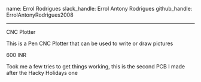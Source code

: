 name: Errol Rodrigues
slack_handle: Errol Antony Rodrigues
github_handle: ErrolAntonyRodrigues2008

---

CNC Plotter

This is a Pen CNC Plotter that can be used to write or draw pictures

600 INR

Took me a few tries to get things working, this is the second PCB I made after the Hacky Holidays one 
